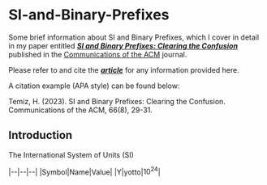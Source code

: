 


# SI-and-Binary-Prefixes
Some brief information about SI and Binary Prefixes, which I cover in detail in 
my paper entitled [___SI and Binary Prefixes: Clearing the Confusion___](https://dl.acm.org/doi/10.1145/3572027)
published in the [Communications of the ACM](https://cacm.acm.org/magazines/2023/8/274934-si-and-binary-prefixes-clearing-the-confusion/abstract) journal.

Please refer to and cite the [___article___](https://dl.acm.org/doi/10.1145/3572027) for any information 
provided here.

A citation example (APA style) can be found below:

Temiz, H. (2023). SI and Binary Prefixes: Clearing the Confusion. Communications of the ACM, 66(8), 29-31.

## Introduction

The International System of Units (SI)


|--|--|--|
|Symbol|Name|Value|
|Y|yotto|$10^{24}$|








<!--

<html>

<style>
.divTable
{
display: table;
width:auto;
background-color:#eee;
border:1px solid #666666;
border-spacing:1px;
}
.divRow
{
width:auto;
display:table-row;
}
.divCell
{
width:150px;
float:left;
display:table-column;
background-color: rgb(212, 209, 209);
}
</style>

<body>

<div class="divTable">
<div class="headerRow">
    <div class="divCell">Symbol</div> <div class="divCell">Name</div><div class="divCell">Value</div>
</div>
<div class="divRow">
    <div class="divCell">Y</div> <div class="divCell">yotto</div><div class="divCell">$$10^{24}</div>

</div>

</div>

</body>
</html>

-->

